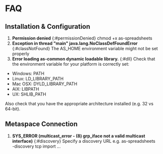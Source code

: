 # FAQ

## Installation & Configuration

1. **Permission denied**
	{:#permissionDenied}
chmod +x as-spreadsheets
2. **Exception in thread "main" java.lang.NoClassDefFoundError**
	{:#classNotFound}
The AS_HOME environment variable might not be set properly
3. **Error loading as-common dynamic loadable library.**
	{:#dll}
Check that the environment variable for your platform is correctly set:
* Windows: PATH
* Linux: LD_LIBRARY_PATH
* Mac OSX: DYLD_LIBRARY_PATH
* AIX: LIBPATH
* UX: SHLIB_PATH

Also check that you have the appropriate architecture installed (e.g. 32 vs 64-bit).

## Metaspace Connection

1. **SYS_ERROR (multicast_error - (8) grp_iface not a valid multicast interface)**
	{:#discovery}
Specify a discovery URL e.g. as-spreadsheets -discovery tcp import ...